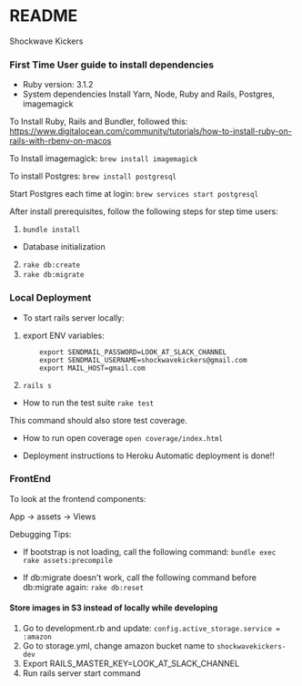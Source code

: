 # README

Shockwave Kickers

### First Time User guide to install dependencies

* Ruby version: 3.1.2
* System dependencies
  Install Yarn, Node, Ruby and Rails, Postgres, imagemagick

To Install Ruby, Rails and Bundler, followed this: https://www.digitalocean.com/community/tutorials/how-to-install-ruby-on-rails-with-rbenv-on-macos

To Install imagemagick:
`brew install imagemagick`

To install Postgres:
`brew install postgresql`

Start Postgres each time at login:
`brew services start postgresql`

After install prerequisites, follow the following steps for step time users:

1) `bundle install`

* Database initialization

2) `rake db:create`
3) `rake db:migrate`

### Local Deployment

* To start rails server locally:

1) export ENV variables:
    ```
        export SENDMAIL_PASSWORD=LOOK_AT_SLACK_CHANNEL
        export SENDMAIL_USERNAME=shockwavekickers@gmail.com
        export MAIL_HOST=gmail.com
    ```
2) `rails s`

* How to run the test suite
  `rake test`

This command should also store test coverage.

* How to run open coverage
  `open coverage/index.html`

* Deployment instructions to Heroku
  Automatic deployment is done!!


### FrontEnd

To look at the frontend components:

App -> assets -> Views

Debugging Tips:

* If bootstrap is not loading, call the following command:
 `bundle exec rake assets:precompile`

* If db:migrate doesn't work, call the following command before db:migrate again:
 `rake db:reset`


 #### Store images in S3 instead of locally while developing

1) Go to development.rb and update:
    `config.active_storage.service = :amazon`
2) Go to storage.yml, change amazon bucket name to `shockwavekickers-dev`
3) Export RAILS_MASTER_KEY=LOOK_AT_SLACK_CHANNEL
4) Run rails server start command
